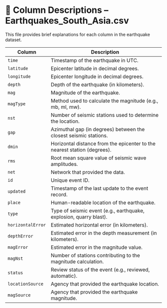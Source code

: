 # 📄 Column Descriptions – Earthquakes_South_Asia.csv

This file provides brief explanations for each column in the earthquake dataset.

| Column            | Description |
|-------------------|-------------|
| `time`            | Timestamp of the earthquake in UTC. |
| `latitude`        | Epicenter latitude in decimal degrees. |
| `longitude`       | Epicenter longitude in decimal degrees. |
| `depth`           | Depth of the earthquake (in kilometers). |
| `mag`             | Magnitude of the earthquake. |
| `magType`         | Method used to calculate the magnitude (e.g., mb, ml, mw). |
| `nst`             | Number of seismic stations used to determine the location. |
| `gap`             | Azimuthal gap (in degrees) between the closest seismic stations. |
| `dmin`            | Horizontal distance from the epicenter to the nearest station (degrees). |
| `rms`             | Root mean square value of seismic wave amplitudes. |
| `net`             | Network that provided the data. |
| `id`              | Unique event ID. |
| `updated`         | Timestamp of the last update to the event record. |
| `place`           | Human-readable location of the earthquake. |
| `type`            | Type of seismic event (e.g., earthquake, explosion, quarry blast). |
| `horizontalError` | Estimated horizontal error (in kilometers). |
| `depthError`      | Estimated error in the depth measurement (in kilometers). |
| `magError`        | Estimated error in the magnitude value. |
| `magNst`          | Number of stations contributing to the magnitude calculation. |
| `status`          | Review status of the event (e.g., reviewed, automatic). |
| `locationSource`  | Agency that provided the earthquake location. |
| `magSource`       | Agency that provided the earthquake magnitude. |